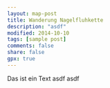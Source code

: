```yaml
---
layout: map-post
title: Wanderung Nagelfluhkette
description: "asdf"
modified: 2014-10-10
tags: [sample post]
comments: false
share: false
gpx: true
---
```



Das ist ein Text
asdf
asdf